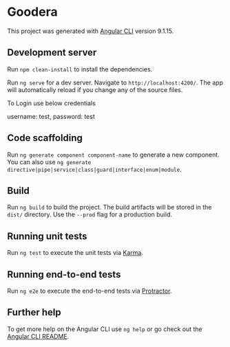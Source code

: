 # Goodera

This project was generated with [Angular CLI](https://github.com/angular/angular-cli) version 9.1.15.

## Development server
Run `npm clean-install` to install the dependencies.

Run `ng serve` for a dev server. Navigate to `http://localhost:4200/`. The app will automatically reload if you change any of the source files.

To Login use below credentials

username: test, 
password: test

## Code scaffolding

Run `ng generate component component-name` to generate a new component. You can also use `ng generate directive|pipe|service|class|guard|interface|enum|module`.

## Build

Run `ng build` to build the project. The build artifacts will be stored in the `dist/` directory. Use the `--prod` flag for a production build.

## Running unit tests

Run `ng test` to execute the unit tests via [Karma](https://karma-runner.github.io).

## Running end-to-end tests

Run `ng e2e` to execute the end-to-end tests via [Protractor](http://www.protractortest.org/).

## Further help

To get more help on the Angular CLI use `ng help` or go check out the [Angular CLI README](https://github.com/angular/angular-cli/blob/master/README.md).
